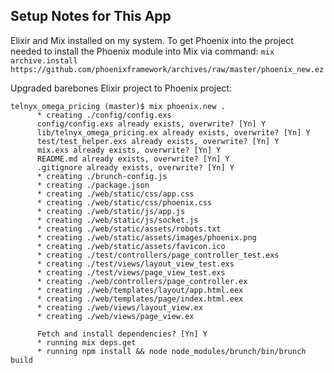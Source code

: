 ## Setup Notes for This App

Elixir and Mix installed on my system. To get Phoenix into the project needed to install the Phoenix module into
Mix via command: `mix archive.install https://github.com/phoenixframework/archives/raw/master/phoenix_new.ez`

Upgraded barebones Elixir project to Phoenix project:

```
telnyx_omega_pricing (master)$ mix phoenix.new .
      * creating ./config/config.exs
      config/config.exs already exists, overwrite? [Yn] Y
      lib/telnyx_omega_pricing.ex already exists, overwrite? [Yn] Y
      test/test_helper.exs already exists, overwrite? [Yn] Y
      mix.exs already exists, overwrite? [Yn] Y
      README.md already exists, overwrite? [Yn] Y
      .gitignore already exists, overwrite? [Yn] Y
      * creating ./brunch-config.js
      * creating ./package.json
      * creating ./web/static/css/app.css
      * creating ./web/static/css/phoenix.css
      * creating ./web/static/js/app.js
      * creating ./web/static/js/socket.js
      * creating ./web/static/assets/robots.txt
      * creating ./web/static/assets/images/phoenix.png
      * creating ./web/static/assets/favicon.ico
      * creating ./test/controllers/page_controller_test.exs
      * creating ./test/views/layout_view_test.exs
      * creating ./test/views/page_view_test.exs
      * creating ./web/controllers/page_controller.ex
      * creating ./web/templates/layout/app.html.eex
      * creating ./web/templates/page/index.html.eex
      * creating ./web/views/layout_view.ex
      * creating ./web/views/page_view.ex
      
      Fetch and install dependencies? [Yn] Y
      * running mix deps.get
      * running npm install && node node_modules/brunch/bin/brunch build
```